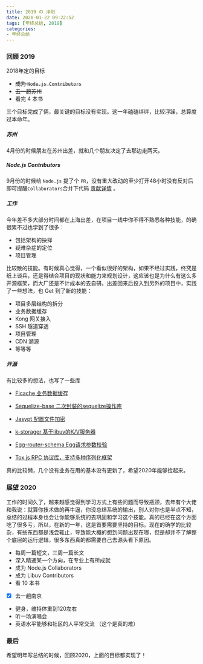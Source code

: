 ```yaml
---
title: 2019 の 泽阳
date: 2020-01-22 09:22:52
tags: [年终总结, 2019]
categories: 
- 年终总结
---
```


### 回顾 2019

2018年定的目标

- ~~成为 `Node.js Contributors`~~
- ~~去一趟苏州~~
- 看完 4 本书

三个目标完成了俩，最关键的目标没有实现。这一年磕磕绊绊，比较浮躁，总算度过本命年。

##### 苏州

4月份的时候朋友在苏州出差，就和几个朋友决定了去那边走两天。

<!-- more -->

##### Node.js Contributors

9月份的时候给 `Node.js` 提了个 `PR`，没有重大改动的至少打开48小时没有反对后即可提醒`Collaborators`合并下代码 [贡献详情](https://github.com/nodejs/node/blob/master/COLLABORATOR_GUIDE.md#waiting-for-approvals) 。

##### 工作

今年差不多大部分时间都在上海出差，在项目一线中你不得不熟悉各种技能，的确很累不过也学到了很多：

- 包括架构的抉择
- 疑难杂症的定位
- 项目管理
  
比较散的技能。有时候真心觉得，一个看似很好的架构，如果不经过实践，终究是纸上谈兵，还是得结合项目的现状和能力来规划设计，这应该也是为什么有这么多开源框架，而大厂还是不计成本的去自研。出差回来后投入到另外的项目中，实践了一些想法，也 Get 到了新的技能：

- 项目多层结构的拆分
- 业务数据缓存
- Kong 网关接入
- SSH 隧道穿透
- 项目管理
- CDN 溯源
- 等等等

##### 开源

有比较多的想法，也写了一些库

- [Ficache 业务数据缓存](https://github.com/rickyes/ficache)

- [Sequelize-base 二次封装的sequelize操作库](https://github.com/rickyes/sequelize-base)

- [Jasypt 配置文件加密](https://github.com/rickyes/jasypt)

- [k-storager 基于libuv的K/V服务器](https://github.com/rickyes/k-storager)

- [Egg-router-schema Egg请求参数校验](https://github.com/dtwave-nodejs/egg-router-schema)

- [Tox.js RPC 协议库，支持多种序列化框架](https://github.com/toxhub/tox.js)

真的比较懒，几个没有业务在用的基本没有更新了，希望2020年能够捡起来。

### 展望 2020

工作的时间久了，越来越感觉得到学习方式上有些问题而导致瓶颈，去年有个大佬和我说：就算你技术做的再牛逼，你没总结系统的输出，别人对你也是半点不知，总结的过程本身也会让你能够系统的去巩固和学习这个技能。真的已经在这个方面吃了很多亏，所以，在新的一年，这是首要需要坚持的目标。现在的确学的比较杂，有些东西都是浅尝辄止，导致能大概的想到问题出现在哪，但是却并不了解整个底层的运行逻辑，很多东西真的都需要自己去源头看下原因。

- 每周一篇短文，三周一篇长文
- 深入精通某一个方向，在专业上有所成就
- 成为 Node.js Collaborators
- 成为 Libuv Contributors
- 看 10 本书
- [x] 去一趟南京
- 健身，维持体重到120左右
- 听一场演唱会
- 英语水平能够和社区的人平常交流 （这个是真的难）

### 最后

希望明年写总结的时候，回顾2020，上面的目标都实现了！


